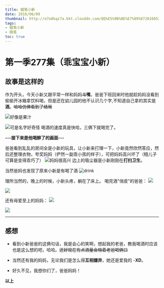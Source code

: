 ```yaml
---
title: 蜡笔小新
date: 2016/06/09
thumbnail: http://o7o8kqz7a.bkt.clouddn.com/QQ%E5%9B%BE%E7%89%8720160529173410.jpg
tags: 
- 蜡笔小新
- 随笔
toc: true
---
```


# 第一季277集（乖宝宝小新）
## 故事是这样的

作为开头，今天小新又跟平常一样和妈妈**斗嘴**，爸爸下班回来时他就趁妈妈没看到偷偷开冰箱拿饮料喝，但是还在幼儿园的他不认识几个字,不知道自己拿的其实是**酒**。~~哈哈仿佛看到了结局~~
<!-- more -->
![好像是果汁](http://o7o8kqz7a.bkt.clouddn.com/QQ%E5%9B%BE%E7%89%8720160529173357.jpg)

![可是名字好奇怪](http://o7o8kqz7a.bkt.clouddn.com/QQ%E5%9B%BE%E7%89%8720160529173410.jpg)
喝酒的速度真是快哈，三俩下就喝完了。

**---接下来是他喝醉了的画面---**

爸爸看到乱乱的房间全是小新的玩具，让小新来打理一下，小新竟然欣然答应，然后还整理衣物，夸奖妈妈（俨然一副乖小孩的样子），可把妈妈高兴坏了（糙儿子可算是变得乖巧了）
![妈妈很高兴](http://o7o8kqz7a.bkt.clouddn.com/QQ%E5%9B%BE%E7%89%8720160529174800.jpg)
边上的吸尘器是小新刚刚在**打扫卫生**。

当然爸妈也发现了原来小新是有喝了酒
![drink](http://o7o8kqz7a.bkt.clouddn.com/QQ%E5%9B%BE%E7%89%8720160529174804.jpg)

理所当然的，晚上的时候，小新头疼，躺在了床上。
喝完酒"俏皮"的爸爸：
![](http://o7o8kqz7a.bkt.clouddn.com/QQ%E5%9B%BE%E7%89%8720160529175833.jpg)

![](http://o7o8kqz7a.bkt.clouddn.com/QQ%E5%9B%BE%E7%89%8720160529174826.jpg)

还有母爱至上的妈妈：
![](http://o7o8kqz7a.bkt.clouddn.com/QQ%E5%9B%BE%E7%89%8720160529174830.png)

![](http://o7o8kqz7a.bkt.clouddn.com/QQ%E5%9B%BE%E7%89%8720160529174838.png)


---
## 感想

 - 看到小新爸爸的这俩句话，我是会心的笑啊，想起我的老爸，教我喝酒时应该也是这么想的吧，哈哈。~~还好现在有点酒量会陪着老爸喝俩口~~
 
 - 当然还有我的妈妈，无论我们是怎么得**互相嫌弃**，她还是爱我的    -**XD**。
 - 好久不见，我想你们了，爸爸妈妈！

 **以上**